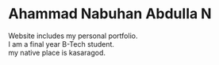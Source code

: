 # Ahammad Nabuhan Abdulla N
Website includes my personal portfolio.<br>
I am a final year B-Tech student.<br>
my native place is kasaragod.
